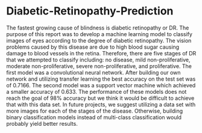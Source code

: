# Diabetic-Retinopathy-Prediction

The fastest growing cause of blindness is diabetic retinopathy or DR. The purpose of this report was to develop a machine learning model to classify images of eyes according to the degree of diabetic retinopathy. The vision problems caused by this disease are due to high blood sugar causing damage to blood vessels in the retina. Therefore, there are five stages of DR that we attempted to classify including: no disease, mild non-proliferative, moderate non-proliferative, severe non-proliferative, and proliferative. The first model was a convolutional neural network. After building our own network and utilizing transfer learning the best accuracy on the test set was of 0.7166. The second model was a support vector machine which achieved a smaller accuracy of 0.633. The performance of these models does not reach the goal of 98% accuracy but we think it would be difficult to achieve that with this data set. In future projects, we suggest utilizing a data set with more images for each of the stages of the disease. Otherwise, building binary classification models instead of multi-class classification would probably yield better results.
